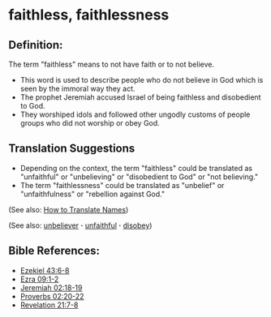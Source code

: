 # faithless, faithlessness #

## Definition: ##

The term "faithless" means to not have faith or to not believe. 

* This word is used to describe people who do not believe in God which is seen by the immoral way they act.
* The prophet Jeremiah accused Israel of being faithless and disobedient to God.
* They worshiped idols and followed other ungodly customs of people groups who did not worship or obey God.

## Translation Suggestions ##

* Depending on the context, the term "faithless" could be translated as "unfaithful" or "unbelieving" or "disobedient to God" or "not believing."
* The term "faithlessness" could be translated as "unbelief" or "unfaithfulness" or "rebellion against God."

(See also: [How to Translate Names](https://git.door43.org/Door43/en-ta-translate-vol1/src/master/content/translate_names.md))

(See also: [unbeliever](../kt/unbeliever.md) **·** [unfaithful](../kt/unfaithful.md) **·** [disobey](../other/disobey.md))

## Bible References: ##

* [Ezekiel 43:6-8](https://door43.org/en/bible/notes/ezk/43/06)
* [Ezra 09:1-2](https://door43.org/en/bible/notes/ezr/09/01)
* [Jeremiah 02:18-19](https://door43.org/en/bible/notes/jer/02/18)
* [Proverbs 02:20-22](https://door43.org/en/bible/notes/pro/02/20)
* [Revelation 21:7-8](https://door43.org/en/bible/notes/rev/21/07)

